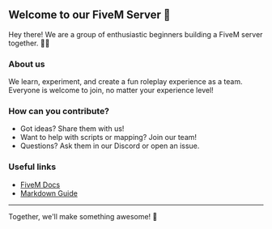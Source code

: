 ## Welcome to our FiveM Server 👋

Hey there! We are a group of enthusiastic beginners building a FiveM server together. 🚗💨

### About us
We learn, experiment, and create a fun roleplay experience as a team. Everyone is welcome to join, no matter your experience level!

### How can you contribute?
- Got ideas? Share them with us!
- Want to help with scripts or mapping? Join our team!
- Questions? Ask them in our Discord or open an issue.

### Useful links
- [FiveM Docs](https://docs.fivem.net/)
- [Markdown Guide](https://docs.github.com/en/github/writing-on-github)

---
Together, we'll make something awesome! 🎉
